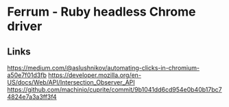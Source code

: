 # Ferrum - Ruby headless Chrome driver


## Links
https://medium.com/@aslushnikov/automating-clicks-in-chromium-a50e7f01d3fb
https://developer.mozilla.org/en-US/docs/Web/API/Intersection_Observer_API
https://github.com/machinio/cuprite/commit/9b1041dd6cd954e0b40b17bc74824e7a3a3ff3f4
